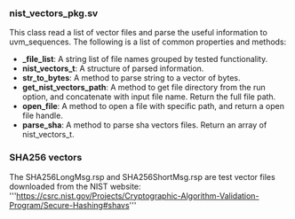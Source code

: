 ### nist_vectors_pkg.sv
This class read a list of vector files and parse the useful information to
uvm_sequences.
The following is a list of common properties and methods:
* **_file_list**: A string list of file names grouped by tested functionality.
* **nist_vectors_t**: A structure of parsed information.
* **str_to_bytes**: A method to parse string to a vector of bytes.
* **get_nist_vectors_path**: A method to get file directory from the run option,
  and concatenate with input file name. Return the full file path.
* **open_file**: A method to open a file with specific path, and return a open
  file handle.
* **parse_sha**: A method to parse sha vectors files. Return an array of
  nist_vectors_t.

### SHA256 vectors
The SHA256LongMsg.rsp and SHA256ShortMsg.rsp are test vector files downloaded from the NIST
website:
'''https://csrc.nist.gov/Projects/Cryptographic-Algorithm-Validation-Program/Secure-Hashing#shavs'''
